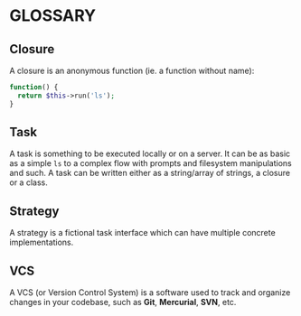 # GLOSSARY

## Closure

A closure is an anonymous function (ie. a function without name):

```php
function() {
  return $this->run('ls');
}
```

## Task

A task is something to be executed locally or on a server. It can be as basic as a simple `ls` to a complex flow with prompts and filesystem manipulations and such. A task can be written either as a string/array of strings, a closure or a class.

## Strategy

A strategy is a fictional task interface which can have multiple concrete implementations.

## VCS

A VCS (or Version Control System) is a software used to track and organize changes in your codebase, such as **Git**, **Mercurial**, **SVN**, etc.
